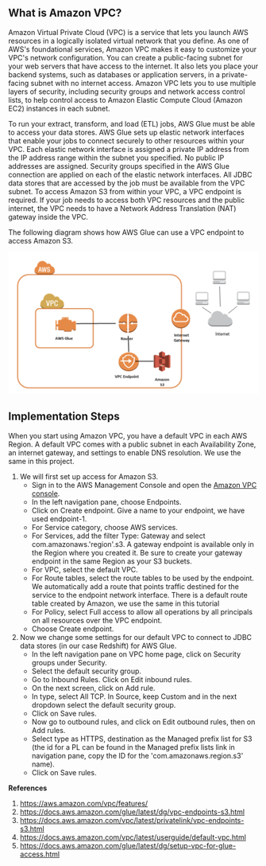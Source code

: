 ## What is Amazon VPC?

Amazon Virtual Private Cloud (VPC) is a service that lets you launch AWS resources in a logically isolated virtual network that you define. As one of AWS's foundational services, Amazon VPC makes it easy to customize your VPC's network configuration. You can create a public-facing subnet for your web servers that have access to the internet. It also lets you place your backend systems, such as databases or application servers, in a private-facing subnet with no internet access. Amazon VPC lets you to use multiple layers of security, including security groups and network access control lists, to help control access to Amazon Elastic Compute Cloud (Amazon EC2) instances in each subnet.

To run your extract, transform, and load (ETL) jobs, AWS Glue must be able to access your data stores. AWS Glue sets up elastic network interfaces that enable your jobs to connect securely to other resources within your VPC. Each elastic network interface is assigned a private IP address from the IP address range within the subnet you specified. No public IP addresses are assigned. Security groups specified in the AWS Glue connection are applied on each of the elastic network interfaces. All JDBC data stores that are accessed by the job must be available from the VPC subnet. To access Amazon S3 from within your VPC, a VPC endpoint is required. If your job needs to access both VPC resources and the public internet, the VPC needs to have a Network Address Translation (NAT) gateway inside the VPC.

The following diagram shows how AWS Glue can use a VPC endpoint to access Amazon S3.

![plot](Images/VPC_endpoint_for_S3.png)

## Implementation Steps

When you start using Amazon VPC, you have a default VPC in each AWS Region. A default VPC comes with a public subnet in each Availability Zone, an internet gateway, and settings to enable DNS resolution. We use the same in this project.

1. We will first set up access for Amazon S3. 
    * Sign in to the AWS Management Console and open the [Amazon VPC console](https://console.aws.amazon.com/vpc/).
    * In the left navigation pane, choose Endpoints.
    * Click on Create endpoint. Give a name to your endpoint, we have used endpoint-1.
    * For Service category, choose AWS services.
    * For Services, add the filter Type: Gateway and select com.amazonaws.'region'.s3. A gateway endpoint is available only in the Region where you created it. Be sure to create your gateway endpoint in the same Region as your S3 buckets.
    * For VPC, select the default VPC.
    * For Route tables, select the route tables to be used by the endpoint. We automatically add a route that points traffic destined for the service to the endpoint network interface. There is a default route table created by Amazon, we use the same in this tutorial
    * For Policy, select Full access to allow all operations by all principals on all resources over the VPC endpoint.
    * Choose Create endpoint.
2. Now we change some settings for our default VPC to connect to JDBC data stores (in our case Redshift) for AWS Glue.
    * In the left navigation pane on VPC home page, click on Security groups under Security.
    * Select the default security group.
    * Go to Inbound Rules. Click on Edit inbound rules.
    * On the next screen, click on Add rule.
    * In type, select All TCP. In Source, keep Custom and in the next dropdown select the default security group.
    * Click on Save rules.
    * Now go to outbound rules, and click on Edit outbound rules, then on Add rules.
    * Select type as HTTPS, destination as the Managed prefix list for S3 (the id for a PL can be found in the Managed prefix lists link in navigation pane, copy the ID for the 'com.amazonaws.region.s3' name).
    * Click on Save rules.


**References**
1. https://aws.amazon.com/vpc/features/
2. https://docs.aws.amazon.com/glue/latest/dg/vpc-endpoints-s3.html
3. https://docs.aws.amazon.com/vpc/latest/privatelink/vpc-endpoints-s3.html
4. https://docs.aws.amazon.com/vpc/latest/userguide/default-vpc.html
5. https://docs.aws.amazon.com/glue/latest/dg/setup-vpc-for-glue-access.html
